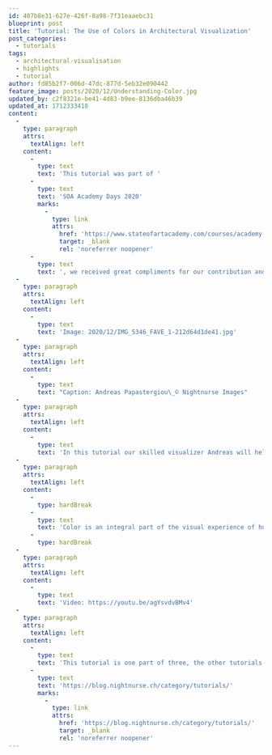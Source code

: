```yaml
---
id: 407b8e31-627e-426f-8a98-7f31eaaebc31
blueprint: post
title: 'Tutorial: The Use of Colors in Architectural Visualization'
post_categories:
  - tutorials
tags:
  - architectural-visualisation
  - highlights
  - tutorial
author: fd85b2f7-006d-47dc-877d-5eb32e090442
feature_image: posts/2020/12/Understanding-Color.jpg
updated_by: c2f8321e-be41-4d83-b9ee-8136dba46b39
updated_at: 1712333418
content:
  -
    type: paragraph
    attrs:
      textAlign: left
    content:
      -
        type: text
        text: 'This tutorial was part of '
      -
        type: text
        text: 'SOA Academy Days 2020'
        marks:
          -
            type: link
            attrs:
              href: 'https://www.stateofartacademy.com/courses/academy-days-2020/'
              target: _blank
              rel: 'noreferrer noopener'
      -
        type: text
        text: ', we received great compliments for our contribution and therefore we have chosen to share this video version on the image tutorial.'
  -
    type: paragraph
    attrs:
      textAlign: left
    content:
      -
        type: text
        text: 'Image: 2020/12/IMG_5346_FAVE_1-212d64d1de41.jpg'
  -
    type: paragraph
    attrs:
      textAlign: left
    content:
      -
        type: text
        text: "Caption: Andreas Papastergiou\_© Nightnurse Images"
  -
    type: paragraph
    attrs:
      textAlign: left
    content:
      -
        type: text
        text: 'In this tutorial our skilled visualizer Andreas will help you get an understanding, or perfect, your image-making skills by explaining one of the most important aspects of computer-generated image-making: color.'
  -
    type: paragraph
    attrs:
      textAlign: left
    content:
      -
        type: hardBreak
      -
        type: text
        text: 'Color is an integral part of the visual experience of humans. Through color, we receive a wealth of information about light, materials, and textures, critical during our interaction with our environment. In our image-making context, color can either make or break a scene. Using it correctly can help us convey the intended mood and guide the viewer to what’s important. Using it wrongly can destroy continuity, impair realism, or otherwise disturb and confuse the viewer. In short, color can be considered our primary tool in creating a believable image.'
      -
        type: hardBreak
  -
    type: paragraph
    attrs:
      textAlign: left
    content:
      -
        type: text
        text: 'Video: https://youtu.be/agYsvdvBMv4'
  -
    type: paragraph
    attrs:
      textAlign: left
    content:
      -
        type: text
        text: 'This tutorial is one part of three, the other tutorials in this series about composition and values are available on our blog: '
      -
        type: text
        text: 'https://blog.nightnurse.ch/category/tutorials/'
        marks:
          -
            type: link
            attrs:
              href: 'https://blog.nightnurse.ch/category/tutorials/'
              target: _blank
              rel: 'noreferrer noopener'
---
```

